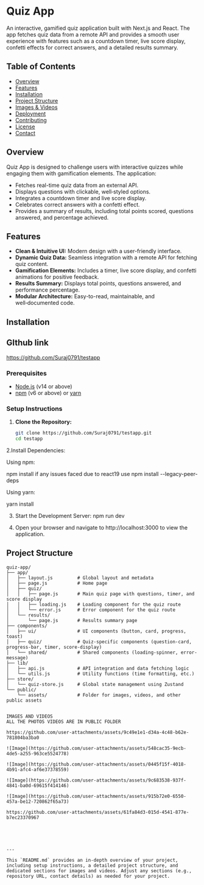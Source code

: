# Quiz App

An interactive, gamified quiz application built with Next.js and React. The app fetches quiz data from a remote API and provides a smooth user experience with features such as a countdown timer, live score display, confetti effects for correct answers, and a detailed results summary.

## Table of Contents

- [Overview](#overview)
- [Features](#features)
- [Installation](#installation)
- [Project Structure](#project-structure)
- [Images & Videos](#images--videos)
- [Deployment](#deployment)
- [Contributing](#contributing)
- [License](#license)
- [Contact](#contact)

## Overview

Quiz App is designed to challenge users with interactive quizzes while engaging them with gamification elements. The application:
- Fetches real-time quiz data from an external API.
- Displays questions with clickable, well‑styled options.
- Integrates a countdown timer and live score display.
- Celebrates correct answers with a confetti effect.
- Provides a summary of results, including total points scored, questions answered, and percentage achieved.

## Features

- **Clean & Intuitive UI:** Modern design with a user-friendly interface.
- **Dynamic Quiz Data:** Seamless integration with a remote API for fetching quiz content.
- **Gamification Elements:** Includes a timer, live score display, and confetti animations for positive feedback.
- **Results Summary:** Displays total points, questions answered, and performance percentage.
- **Modular Architecture:** Easy-to-read, maintainable, and well‑documented code.

## Installation

##  GIthub link 
https://github.com/Suraj0791/testapp




### Prerequisites

- [Node.js](https://nodejs.org/) (v14 or above)
- [npm](https://www.npmjs.com/) (v6 or above) or [yarn](https://yarnpkg.com/)

### Setup Instructions

1. **Clone the Repository:**

   ```bash
   git clone https://github.com/Suraj0791/testapp.git
   cd testapp


2.Install Dependencies:

Using npm:

npm install 
if any issues faced due to react19 use npm install --legacy-peer-deps


Using yarn:

yarn install

3. Start the Development Server:
npm run dev


4. Open your browser and navigate to http://localhost:3000 to view the application.

## Project Structure

```plaintext
quiz-app/
├── app/
│   ├── layout.js         # Global layout and metadata
│   ├── page.js           # Home page
│   ├── quiz/
│   │   ├── page.js       # Main quiz page with questions, timer, and score display
│   │   ├── loading.js    # Loading component for the quiz route
│   │   └── error.js      # Error component for the quiz route
│   └── results/
│       └── page.js       # Results summary page
├── components/
│   ├── ui/               # UI components (button, card, progress, toast)
│   ├── quiz/             # Quiz-specific components (question-card, progress-bar, timer, score-display)
│   └── shared/           # Shared components (loading-spinner, error-message)
├── lib/
│   ├── api.js            # API integration and data fetching logic
│   └── utils.js          # Utility functions (time formatting, etc.)
├── store/
│   └── quiz-store.js     # Global state management using Zustand
└── public/
    └── assets/           # Folder for images, videos, and other public assets


IMAGES AND VIDEOS
ALL THE PHOTOS VIDEOS ARE IN PUBLIC FOLDER 

https://github.com/user-attachments/assets/9c49e1e1-d34a-4c48-b62e-781804ba3ba0

![Image](https://github.com/user-attachments/assets/548cac35-9ecb-4de5-a255-963ce5524778)

![Image](https://github.com/user-attachments/assets/0445f15f-4018-4b91-afc4-af6e37378559)

![Image](https://github.com/user-attachments/assets/9c683538-937f-4841-ba0d-69615f414146)

![Image](https://github.com/user-attachments/assets/915b72e0-6550-457a-be12-720862f65a73)

https://github.com/user-attachments/assets/61fa84d3-015d-4541-877e-b7ec23370967





---

This `README.md` provides an in‑depth overview of your project, including setup instructions, a detailed project structure, and dedicated sections for images and videos. Adjust any sections (e.g., repository URL, contact details) as needed for your project.




